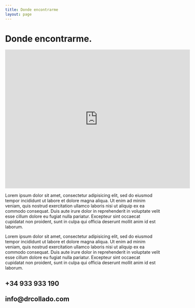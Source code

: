 ```yaml
---
title: Donde encontrarme
layout: page
---
```


<h1> Donde encontrarme. </h1>

<iframe src="https://www.google.com/maps/embed?pb=!1m18!1m12!1m3!1d2992.4954256383553!2d2.1249743159646166!3d41.40676300275575!2m3!1f0!2f0!3f0!3m2!1i1024!2i768!4f13.1!3m3!1m2!1s0x12a4981447f96d79%3A0xb814667ed34600a!2sCentre+M%C3%A8dic+Teknon!5e0!3m2!1sen!2ses!4v1523549288026" width="600" height="450" frameborder="0" style="border:0" allowfullscreen></iframe>

<p>Lorem ipsum dolor sit amet, consectetur adipisicing elit, sed do eiusmod
tempor incididunt ut labore et dolore magna aliqua. Ut enim ad minim veniam,
quis nostrud exercitation ullamco laboris nisi ut aliquip ex ea commodo
consequat. Duis aute irure dolor in reprehenderit in voluptate velit esse
cillum dolore eu fugiat nulla pariatur. Excepteur sint occaecat cupidatat non
proident, sunt in culpa qui officia deserunt mollit anim id est laborum.</p>

<p>Lorem ipsum dolor sit amet, consectetur adipisicing elit, sed do eiusmod
tempor incididunt ut labore et dolore magna aliqua. Ut enim ad minim veniam,
quis nostrud exercitation ullamco laboris nisi ut aliquip ex ea commodo
consequat. Duis aute irure dolor in reprehenderit in voluptate velit esse
cillum dolore eu fugiat nulla pariatur. Excepteur sint occaecat cupidatat non
proident, sunt in culpa qui officia deserunt mollit anim id est laborum.</p>

<h2>+34 933 933 190 <br><br>
info@drcollado.com
</h2>
